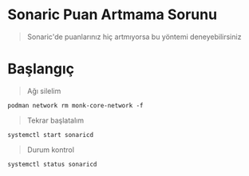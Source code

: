 # Sonaric Puan Artmama Sorunu

> Sonaric'de puanlarınız hiç artmıyorsa bu yöntemi deneyebilirsiniz

# Başlangıç
> Ağı silelim
```console
podman network rm monk-core-network -f
````

> Tekrar başlatalım
```console
systemctl start sonaricd
````

> Durum kontrol
```console
systemctl status sonaricd
````
